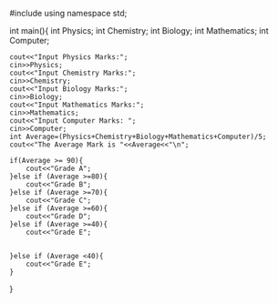 #include <iostream>
using namespace std;

int main(){
	int Physics;
	int Chemistry;
	int Biology;
	int Mathematics;
	int Computer;
	
	cout<<"Input Physics Marks:";
	cin>>Physics;
	cout<<"Input Chemistry Marks:";
	cin>>Chemistry;
	cout<<"Input Biology Marks:";
	cin>>Biology;
	cout<<"Input Mathematics Marks:";
	cin>>Mathematics;
	cout<<"Input Computer Marks: ";
	cin>>Computer;
	int Average=(Physics+Chemistry+Biology+Mathematics+Computer)/5;
	cout<<"The Average Mark is "<<Average<<"\n";
	
	if(Average >= 90){
		cout<<"Grade A";
	}else if (Average >=80){
		cout<<"Grade B";
	}else if (Average >=70){
		cout<<"Grade C";
	}else if (Average >=60){
		cout<<"Grade D";
	}else if (Average >=40){
		cout<<"Grade E";
		
		
	}else if (Average <40){
		cout<<"Grade E";
	}
}
	
	
	
